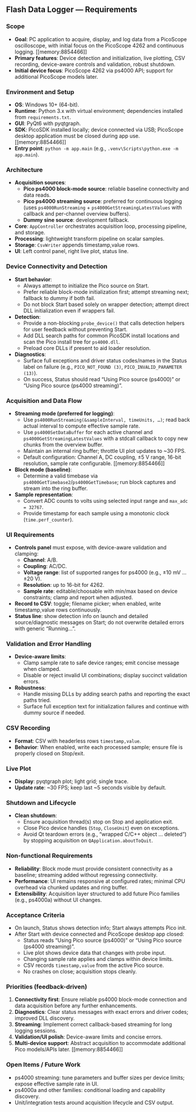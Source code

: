 ## Flash Data Logger — Requirements

### Scope

- **Goal**: PC application to acquire, display, and log data from a PicoScope oscilloscope, with initial focus on the PicoScope 4262 and continuous logging. [[memory:8854466]]
- **Primary features**: Device detection and initialization, live plotting, CSV recording, device-aware controls and validation, robust shutdown.
- **Initial device focus**: PicoScope 4262 via ps4000 API; support for additional PicoScope models later.

### Environment and Setup

- **OS**: Windows 10+ (64-bit).
- **Runtime**: Python 3.x with virtual environment; dependencies installed from `requirements.txt`.
- **GUI**: PyQt6 with pyqtgraph.
- **SDK**: PicoSDK installed locally; device connected via USB; PicoScope desktop application must be closed during app use. [[memory:8854466]]
- **Entry point**: `python -m app.main` (e.g., `.venv\Scripts\python.exe -m app.main`).

### Architecture

- **Acquisition sources**:
  - **Pico ps4000 block-mode source**: reliable baseline connectivity and data reads.
  - **Pico ps4000 streaming source**: preferred for continuous logging (uses `ps4000RunStreaming` + `ps4000GetStreamingLatestValues` with callback and per-channel overview buffers).
  - **Dummy sine source**: development fallback.
- **Core**: `AppController` orchestrates acquisition loop, processing pipeline, and storage.
- **Processing**: lightweight transform pipeline on scalar samples.
- **Storage**: `CsvWriter` appends timestamp,value rows.
- **UI**: Left control panel, right live plot, status line.

### Device Connectivity and Detection

- **Start behavior**:
  - Always attempt to initialize the Pico source on Start.
  - Prefer reliable block-mode initialization first; attempt streaming next; fallback to dummy if both fail.
  - Do not block Start based solely on wrapper detection; attempt direct DLL initialization even if wrappers fail.
- **Detection**:
  - Provide a non-blocking `probe_device()` that calls detection helpers for user feedback without preventing Start.
  - Add DLL search paths for common PicoSDK install locations and scan the Pico install tree for `ps4000.dll`.
  - Preload core DLLs if present to aid loader resolution.
- **Diagnostics**:
  - Surface full exceptions and driver status codes/names in the Status label on failure (e.g., `PICO_NOT_FOUND (3)`, `PICO_INVALID_PARAMETER (13)`).
  - On success, Status should read “Using Pico source (ps4000)” or “Using Pico source (ps4000 streaming)”.

### Acquisition and Data Flow

- **Streaming mode (preferred for logging)**:
  - Use `ps4000RunStreaming(&sampleInterval, timeUnits, …)`; read back actual interval to compute effective sample rate.
  - Use `ps4000SetDataBuffer` for each active channel and `ps4000GetStreamingLatestValues` with a stdcall callback to copy new chunks from the overview buffer.
  - Maintain an internal ring buffer; throttle UI plot updates to ~30 FPS.
  - Default configuration: Channel A, DC coupling, ±5 V range, 16-bit resolution, sample rate configurable. [[memory:8854466]]
- **Block mode (baseline)**:
  - Determine a valid timebase via `ps4000GetTimebase2`/`ps4000GetTimebase`; run block captures and stream into the ring buffer.
- **Sample representation**:
  - Convert ADC counts to volts using selected input range and `max_adc = 32767`.
  - Provide timestamp for each sample using a monotonic clock (`time.perf_counter`).

### UI Requirements

- **Controls panel** must expose, with device-aware validation and clamping:
  - **Channel**: A/B.
  - **Coupling**: AC/DC.
  - **Voltage range**: list of supported ranges for ps4000 (e.g., ±10 mV … ±20 V).
  - **Resolution**: up to 16-bit for 4262.
  - **Sample rate**: editable/choosable with min/max based on device constraints; clamp and report when adjusted.
- **Record to CSV**: toggle; filename picker; when enabled, write timestamp,value rows continuously.
- **Status line**: show detection info on launch and detailed source/diagnostic messages on Start; do not overwrite detailed errors with generic “Running…”.

### Validation and Error Handling

- **Device-aware limits**:
  - Clamp sample rate to safe device ranges; emit concise message when clamped.
  - Disable or reject invalid UI combinations; display succinct validation errors.
- **Robustness**:
  - Handle missing DLLs by adding search paths and reporting the exact paths tried.
  - Surface full exception text for initialization failures and continue with dummy source if needed.

### CSV Recording

- **Format**: CSV with headerless rows `timestamp,value`.
- **Behavior**: When enabled, write each processed sample; ensure file is properly closed on Stop/exit.

### Live Plot

- **Display**: pyqtgraph plot; light grid; single trace.
- **Update rate**: ~30 FPS; keep last ~5 seconds visible by default.

### Shutdown and Lifecycle

- **Clean shutdown**:
  - Ensure acquisition thread(s) stop on Stop and application exit.
  - Close Pico device handles (`Stop`, `CloseUnit`) even on exceptions.
  - Avoid Qt teardown errors (e.g., “wrapped C/C++ object … deleted”) by stopping acquisition on `QApplication.aboutToQuit`.

### Non-functional Requirements

- **Reliability**: Block mode must provide consistent connectivity as a baseline; streaming added without regressing connectivity.
- **Performance**: UI remains responsive at configured rates; minimal CPU overhead via chunked updates and ring buffer.
- **Extensibility**: Acquisition layer structured to add future Pico families (e.g., ps4000a) without UI changes.

### Acceptance Criteria

- On launch, Status shows detection info; Start always attempts Pico init.
- After Start with device connected and PicoScope desktop app closed:
  - Status reads “Using Pico source (ps4000)” or “Using Pico source (ps4000 streaming)”.
  - Live plot shows device data that changes with probe input.
  - Changing sample rate applies and clamps within device limits.
  - CSV records `timestamp,value` from the active Pico source.
  - No crashes on close; acquisition stops cleanly.

### Priorities (feedback-driven)

1) **Connectivity first**: Ensure reliable ps4000 block-mode connection and data acquisition before any further enhancements.
2) **Diagnostics**: Clear status messages with exact errors and driver codes; improved DLL discovery.
3) **Streaming**: Implement correct callback-based streaming for long logging sessions.
4) **Validation/UI polish**: Device-aware limits and concise errors.
5) **Multi-device support**: Abstract acquisition to accommodate additional Pico models/APIs later. [[memory:8854466]]

### Open Items / Future Work

- ps4000 streaming: tune parameters and buffer sizes per device limits; expose effective sample rate in UI.
- ps4000a and other families: conditional loading and capability discovery.
- Unit/integration tests around acquisition lifecycle and CSV output.


